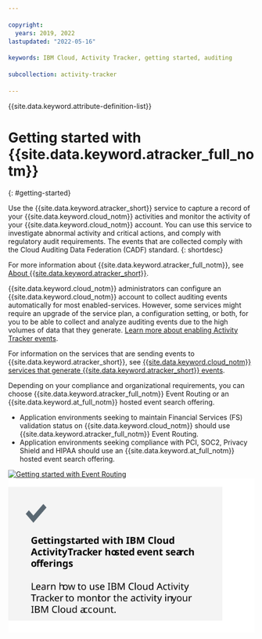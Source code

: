 ```yaml
---

copyright:
  years: 2019, 2022
lastupdated: "2022-05-16"

keywords: IBM Cloud, Activity Tracker, getting started, auditing

subcollection: activity-tracker

---
```


{{site.data.keyword.attribute-definition-list}}
 

# Getting started with {{site.data.keyword.atracker_full_notm}}
{: #getting-started}

Use the {{site.data.keyword.atracker_short}} service to capture a record of your {{site.data.keyword.cloud_notm}} activities and monitor the activity of your {{site.data.keyword.cloud_notm}} account. You can use this service to investigate abnormal activity and critical actions, and comply with regulatory audit requirements. The events that are collected comply with the Cloud Auditing Data Federation (CADF) standard.
{: shortdesc}

For more information about {{site.data.keyword.atracker_full_notm}}, see [About {{site.data.keyword.atracker_short}}](/docs/activity-tracker?topic=activity-tracker-about).

{{site.data.keyword.cloud_notm}} administrators can configure an {{site.data.keyword.cloud_notm}} account to collect auditing events automatically for most enabled-services. However, some services might require an upgrade of the service plan, a configuration setting, or both, for you to be able to collect and analyze auditing events due to the high volumes of data that they generate. [Learn more about enabling Activity Tracker events](/docs/activity-tracker?topic=activity-tracker-events-opt-in).

For information on the services that are sending events to {{site.data.keyword.atracker_short}}, see [{{site.data.keyword.cloud_notm}} services that generate {{site.data.keyword.atracker_short}} events](/docs/activity-tracker?topic=activity-tracker-cloud_services).

Depending on your compliance and organizational requirements, you can choose {{site.data.keyword.atracker_full_notm}} Event Routing or an {{site.data.keyword.at_full_notm}} hosted event search offering.
- Application environments seeking to maintain Financial Services (FS) validation status on {{site.data.keyword.cloud_notm}} should use {{site.data.keyword.atracker_full_notm}} Event Routing. 
- Application environments seeking compliance with PCI, SOC2, Privacy Shield and HIPAA should use an {{site.data.keyword.at_full_notm}} hosted event search offering.

[![Getting started with Event Routing](/images/getting_started_routing.svg)](/docs/activity-tracker?topic=activity-tracker-getting-started-routing-2) [![Getting started with hosted event and search offerings](/images/getting_started_event.svg)](/docs/activity-tracker?topic=activity-tracker-getting-started-search)


